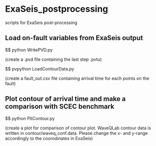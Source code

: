# ExaSeis_postprocessing
scripts for ExaSeis post-processing

## Load on-fault variables from ExaSeis output
$$ python WritePVD.py

(create a .pvd file containing the last step .pvtu)

$$ pvpython LoadContourData.py 

(create a fault_out.csv file containing arrival time for each points on the fault)

## Plot contour of arrival time and make a comparison with SCEC benchmark
$$ python PltContour.py

(create a plot for comparison of contour plot. WaveQLab contour data is written in contour/waveq_conf.data.  Please change the x- and y-range accordingly to the coorodinates in ExaSeis)

